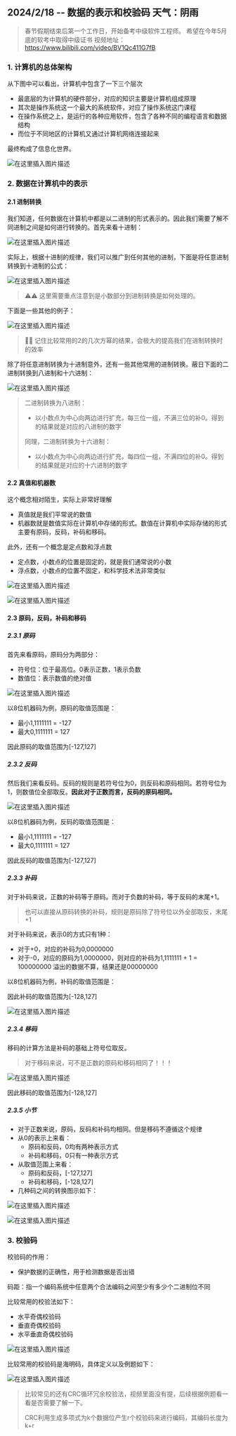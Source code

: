## 2024/2/18 -- 数据的表示和校验码 天气：阴雨

> 春节假期结束后第一个工作日，开始备考中级软件工程师。
> 希望在今年5月底的软考中取得中级证书
> 视频地址：https://www.bilibili.com/video/BV1Qc411G7fB

### 1. 计算机的总体架构

从下图中可以看出，计算机中包含了一下三个层次

* 最底层的为计算机的硬件部分，对应的知识主要是计算机组成原理
* 其次是操作系统这一个最大的系统软件，对应了操作系统这门课程
* 在操作系统之上，是运行的各种应用软件，包含了各种不同的编程语言和数据结构
* 而位于不同地区的计算机又通过计算机网络连接起来

最终构成了信息化世界。

![在这里插入图片描述](https://img-blog.csdnimg.cn/direct/722dd3f64f374e7895b922b4f0ae10e4.png)

### 2. 数据在计算机中的表示

#### 2.1 进制转换

我们知道，任何数据在计算机中都是以二进制的形式表示的。因此我们需要了解不同进制之间是如何进行转换的。首先来看十进制：

![在这里插入图片描述](https://img-blog.csdnimg.cn/direct/64e5e6ec21514b80b316cae7b520eb24.png)

实际上，根据十进制的规律，我们可以推广到任何其他的进制，下面是将任意进制转换到十进制的公式：

![在这里插入图片描述](https://img-blog.csdnimg.cn/direct/926750a7cdde44a88aae8896be453a2a.png)

> ⚠️⚠️ 这里需要重点注意到是小数部分到进制转换是如何处理的。

下面是一些其他的例子：

![在这里插入图片描述](https://img-blog.csdnimg.cn/direct/927919b6fb5a485ba78a17e99aee223c.png)

> 🔔🔔 记住比较常用的2的几次方幂的结果，会极大的提高我们在进制转换时的效率

除了将任意进制转换为十进制意外，还有一些其他常用的进制转换。蔽日下面的二进制转换到八进制和十六进制：

![在这里插入图片描述](https://img-blog.csdnimg.cn/direct/49d41b2d4917401bbd86d7be9ae45718.png)

> 二进制转换为八进制：
>
> * 以小数点为中心向两边进行扩充，每三位一组，不满三位的补0。得到的结果就是对应的八进制的数字
>
> 同理，二进制转换为十六进制：
>
> * 以小数点为中心向两边进行扩充，每四位一组，不满四位的补0。得到的结果就是对应的十六进制的数字

#### 2.2 真值和机器数

这个概念相对陌生，实际上非常好理解

* 真值就是我们平常说的数值
* 机器数就是数值实际在计算机中存储的形式。数值在计算机中实际存储的形式主要有原码，反码，补码和移码。

此外，还有一个概念是定点数和浮点数

* 定点数，小数点的位置是固定的，就是我们通常说的小数
* 浮点数，小数点的位置不固定，和科学技术法非常类似

![在这里插入图片描述](https://img-blog.csdnimg.cn/direct/8b2f3ce9a59a4690a46b2d5975d6dd0b.png)

![在这里插入图片描述](https://img-blog.csdnimg.cn/direct/da5bc7d636fd477f92a7accd14033c57.png)

#### 2.3 原码，反码，补码和移码

##### 2.3.1 原码

首先来看原码，原码分为两部分：

* 符号位：位于最高位。0表示正数，1表示负数
* 数值位：表示数值的绝对值

![在这里插入图片描述](https://img-blog.csdnimg.cn/direct/732636f51c2a49d393e819c1e412f741.png)

以8位机器码为例，原码的取值范围是：

* 最小1,1111111 = -127
* 最大0,1111111 = 127

因此原码的取值范围为[-127,127]

##### 2.3.2 反码

然后我们来看反码。反码的规则是若符号位为0，则反码和原码相同。若符号位为1，则数值位全部取反。**因此对于正数而言，反码的原码相同。**

![在这里插入图片描述](https://img-blog.csdnimg.cn/direct/f0cce8c53a7841e692e047bf8dc452ee.png)

以8位机器码为例，反码的取值范围是：

* 最小1,1111111 = -127
* 最大0,1111111 = 127

因此反码的取值范围为[-127,127]

##### 2.3.3 补码

对于补码来说，正数的补码等于原码。而对于负数的补码，等于反码的末尾+1。

> 也可以直接从原码转换的补码，规则是原码除了符号位以外全部取反，末尾+1

对于补码来说，表示0的方式只有1种：

* 对于+0，对应的补码为0,0000000
* 对于-0，对应的原码为1,0000000，则对应的补码为1,1111111 + 1 = 100000000 溢出的数据不算，结果还是00000000

以8位机器码为例，补码的取值范围是：

因此补码的取值范围为[-128,127]

![在这里插入图片描述](https://img-blog.csdnimg.cn/direct/d1200aca443641d9884b64ce618a16c4.png)

##### 2.3.4 移码

移码的计算方法是补码的基础上符号位取反。

> 对于移码来说，可不是正数的原码和移码相同了！！！

![在这里插入图片描述](https://img-blog.csdnimg.cn/direct/90c03cde23314a0f996187f0d3668996.png)

因此移码的取值范围为[-128,127]

##### 2.3.5 小节

* 对于正数来说，原码，反码和补码均相同。但是移码不遵循这个规律
* 从0的表示上来看：
	* 原码和反码，0均有两种表示方式
	* 补码和移码，0只有一种表示方式
* 从取值范围上来看：
	* 原码和反码，[-127,127]
	* 补码和移码，[-128,127]
* 几种码之间的转换图示如下：

![在这里插入图片描述](https://img-blog.csdnimg.cn/direct/919931b4e5f94527acf7606a4e963bb6.png)

![在这里插入图片描述](https://img-blog.csdnimg.cn/direct/919931b4e5f94527acf7606a4e963bb6.png)

### 3. 校验码

校验码的作用：

* 保护数据的正确性，用于检测数据是否出错

码距：指一个编码系统中任意两个合法编码之间至少有多少个二进制位不同

比较常用的校验法如下：

* 水平奇偶校验码
* 垂直奇偶校验码
* 水平垂直奇偶校验码

![在这里插入图片描述](https://img-blog.csdnimg.cn/direct/9f8ba323eb3c4fb38faa78a61b761965.png)

比较常用的校验码是海明码，具体定义以及例题如下：

![在这里插入图片描述](https://img-blog.csdnimg.cn/direct/67e2c79ba385478b85f00fd804477705.png)

> 比较常见的还有CRC循环冗余校验法，视频里面没有提，后续根据例题看一看是否需要了解一下。
>
> CRC利用生成多项式为k个数据位产生r个校验码来进行编码，其编码长度为k+r